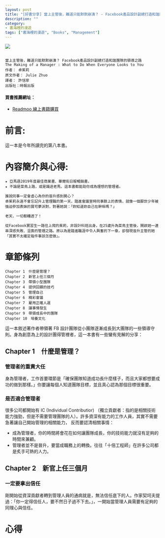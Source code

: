 ```yaml
---
layout: post
title: "[好書分享] 當上主管後，難道只能默默崩潰？ - Facebook產品設計副總打造和諧團隊的領導之路"
description: ""
category: 
- 書海裡的漫遊
tags: ["書海裡的漫遊", "Books", "Management"]
---
```


<div><a href="http://moo.im/a/8lxCRS" title="當上主管後，難道只能默默崩潰？"><img src="https://cdn.readmoo.com/cover/5f/5efaged_210x315.jpg?v=0"></a></div>



```

當上主管後，難道只能默默崩潰？ Facebook產品設計副總打造和諧團隊的領導之路
The Making of a Manager : What to Do When Everyone Looks to You
作者： 卓茱莉  
原文作者： Julie Zhuo  
譯者： 許恬寧  
出版社：時報出版 
```

#### 買書推薦網址：

- [Readmoo 線上書籍購買](http://moo.im/a/8lxCRS)

# 前言:

這一本是今年所讀完的第八本書。



# 內容簡介與心得:

```
★ 亞馬遜2019年度最佳商業書、華爾街日報暢銷書。
★ 不論是菜鳥上路，或是識途老馬，這本書都能助你成為理想的管理者。

誰說同事一定會虛心為你的晉升感到開心？
卓茱莉永遠不會忘記升上管理職的第一天，踏進會議室時同事臉上的表情，就像一個厭世少年被強迫參加表妹的寶可夢派對，對著她說：「妳知道妳自己在幹嘛嗎？」

老天，一切都糟透了！

從Facebook實習生一路往上爬的茱莉，非設計科班出身，在25歲升為菜鳥主管後，開啟她一連串深感失敗、沮喪的管理之路。原以為是踏進職涯中令人興奮的下一章，卻發現晉升主管的她「其實不太確定每件事該怎麼做」。
```

# 章節條列

```
Chapter 1　什麼是管理？
Chapter 2　新官上任三個月
Chapter 3　帶領小型團隊
Chapter 4　提供回饋的技巧
Chapter 5　管理自己
Chapter 6　精彩會議
Chapter 7　雇用正確人選
Chapter 8　讓事情發生
Chapter 9　帶領成長中的團隊
Chapter 10　培養文化
```

這一本敘述著作者帶領著 FB 設計團隊從小團隊逐漸成長到大團隊的一些領導守則。身為創意為上的設計團得管裡者，這一本書有一些蠻有見解的分享：


## Chapter 1　什麼是管理？

### 管理者的重責大任

身為管理者，工作首要環節是「確保團隊知道成功長什麼樣子，而且大家都想要成功的做到那樣。」你要讓每個人知道團隊目標，並且真心認為那個目標很重要。

### 是否適合管理者

很多公司都開始有 IC (Individual Contributior) （獨立貢獻者：指的是相關技術能力強勁，但是不需要管理團隊的人）。許多資深有能力的工作人員，其實不需要急著讓自己開始管理的相關能力， 反而要認清相關事情：

- 成為管理者，你的時間將會花在如何讓團隊成長，你的技術能力就沒有足夠的時間來兼顧。
- 管理者並不是晉升，要當成職務上的轉換。往往「十倍工程師」在許多公司都是炙手可熱的人力。

## Chapter 2　新官上任三個月

### 一定要拿出信任

剛開始從資深貢獻者轉到管理人員的通病就是，無法信任底下的人。作家契坷夫提過：「你一定得信任人，要不然日子過不下去。」，一開始當管理人員需要有足夠的同理心與信任。




# 心得



